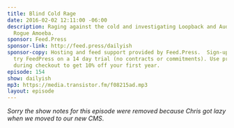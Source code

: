 ```yaml
---
title: Blind Cold Rage
date: 2016-02-02 12:11:00 -06:00
description: Raging against the cold and investigating Loopback and Audio Hijack by
  Rogue Amoeba.
sponsor: Feed.Press
sponsor-link: http://feed.press/dailyish
sponsor-copy: Hosting and feed support provided by Feed.Press.  Sign-up today and
  try FeedPress on a 14 day trial (no contracts or commitments). Use promo code "dailyish"
  during checkout to get 10% off your first year.
episode: 154
show: dailyish
mp3: https://media.transistor.fm/f08215ad.mp3
layout: episode
---
```


<em>Sorry the show notes for this episode were removed because Chris got lazy when we moved to our new CMS</em>.
